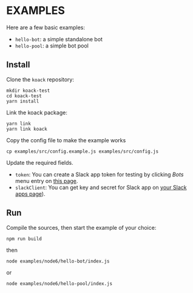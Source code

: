 # EXAMPLES

Here are a few basic examples:

- `hello-bot`: a simple standalone bot
- `hello-pool`: a simple bot pool

## Install

Clone the `koack` repository:

```
mkdir koack-test
cd koack-test
yarn install
```

Link the koack package:

```
yarn link
yarn link koack
```

Copy the config file to make the example works

```
cp examples/src/config.example.js examples/src/config.js
```

Update the required fields.

- `token`: You can create a Slack app token for testing by clicking *Bots* menu entry on [this page](https://birdybot.slack.com/apps/manage/custom-integrations).
- `slackClient`: You can get key and secret for Slack app on [your Slack apps page](https://api.slack.com/apps)).

## Run

Compile the sources, then start the example of your choice:

```
npm run build
```

then

```
node examples/node6/hello-bot/index.js
```

or

```
node examples/node6/hello-pool/index.js
```
